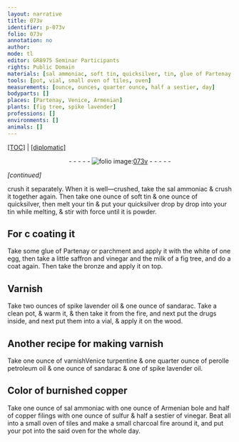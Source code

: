 ```yaml
---
layout: narrative
title: 073v
identifier: p-073v
folio: 073v
annotation: no
author:
mode: tl
editor: GR8975 Seminar Participants
rights: Public Domain
materials: [sal ammoniac, soft tin, quicksilver, tin, glue of Partenay or parchment, white of one egg, saffron, vinegar, milk of a fig tree, bronze, Varnish, spike lavender oil, sandarac, drugs, wood, varnish, varnishVenice turpentine, perolle petroleum oil, spike lavender oil., Armenian bole, copper filings, sulfur, charcoal]
tools: [pot, vial, small oven of tiles, oven]
measurements: [ounce, ounces, quarter ounce, half a sestier, day]
bodyparts: []
places: [Partenay, Venice, Armenian]
plants: [fig tree, spike lavender]
professions: []
environments: []
animals: []
---
```


<p><a href="{{ site.baseurl }}/translation/">[TOC]</a> | <a href="{{ site.baseurl }}/texts/p-073v_tc/" target="_blank">[diplomatic]</a></p><div class="folio" align="center">- - - - - <a href="http://gallica.bnf.fr/ark:/12148/btv1b10500001g/f152.image" target="_blank"><img src="https://cu-mkp.github.io/2017-workshop-edition/assets/photo-icon.png" alt="folio image: " style="display:inline-block; margin-bottom:-3px;"/>073v</a> - - - - - </div>  
 
*[continued]*
  
crush it separately. When it is well—crushed, take the <span class="m">sal ammoniac</span> & crush it together again. Then take one <span class="ms">ounce</span> of <span class="m">soft tin</span> & one <span class="ms">ounce</span> of <span class="m">quicksilver</span>, then melt your <span class="m">tin</span> & put your <span class="m">quicksilver</span> drop by drop into your <span class="m">tin</span> while melting, & stir with force until it is powder.
 
 
  

## For <span class="del">c</span> coating it

 
Take some <span class="m">glue of <span class="pl">Partenay</span> <span class="add">or parchment</span></span> and apply it with the <span class="m">white of one egg</span>, then take a little <span class="m">saffron</span> and <span class="m">vinegar</span> and the <span class="m">milk of a <span class="pa">fig tree</span></span>, and do a coat again. Then take the <span class="m">bronze</span> and apply it on top.
 
 
  

## <span class="m">Varnish</span>

 
Take two <span class="ms">ounces</span> of <span class="m"><span class="pa">spike lavender</span> oil</span> & one <span class="ms">ounce</span> of <span class="m">sandarac</span>. Take a clean <span class="tl">pot</span>, & warm it, & then take it from the fire, and next put the <span class="m">drugs</span> inside, and next put them into a <span class="tl">vial</span>, & apply it on the <span class="m">wood</span>.
 
 
  

## Another recipe for making <span class="m">varnish</span>

 
Take one <span class="ms">ounce</span> of <span class="m"><span class="del">varnish</span><span class="pl">Venice</span> turpentine</span> & one <span class="ms">quarter ounce</span> of <span class="m"><span class="del">perolle</span> <span class="add">petroleum</span> oil</span> & one <span class="ms">ounce</span> of <span class="m">sandarac</span> & one of <span class="m"><span class="pa">spike lavender</span> oil.</span>
 
 
  

## Color of burnished copper

 
Take one <span class="ms">ounce</span> of <span class="m">sal ammoniac</span> with one <span class="ms">ounce</span> of <span class="m"><span class="pl">Armenian</span> bole</span> and half of <span class="m">copper filings</span> with one <span class="ms">ounce</span> of <span class="m">sulfur</span> & <span class="ms">half a sestier</span> of <span class="m">vinegar</span>. Beat all into a <span class="tl">small oven of tiles</span> and make a small <span class="m">charcoal</span> fire around it, and put your <span class="tl">pot</span> into the said <span class="tl">oven</span> for the whole <span class="ms"><span class="tmp">day</span></span>.
 

